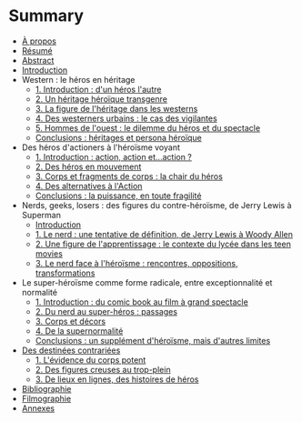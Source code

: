 # Summary

* [À propos](a_propos.md)
* [Résumé](README.md)
* [Abstract](abstract.md)
* [Introduction](introduction.md)
* Western : le héros en héritage
   * [1. Introduction : d'un héros l'autre](chapter1/1-introduction-heros-heritage.md)
   * [2. Un héritage héroïque transgenre](chapter1/2-heritage-heroique-transgenre.md)
   * [3. La figure de l'héritage dans les westerns](chapter1/3-figure-heritage-western.md)
   * [4. Des westerners urbains : le cas des vigilantes](chapter1/4-westerners-urbains-vigilantes.md)
   * [5. Hommes de l'ouest : le dilemme du héros et du spectacle](chapter1/5-hommes-de-l-ouest-dilemme-heros-spectacle.md)
   * [Conclusions : héritages et persona héroïque](chapter1/6-conclusions-heritages-et-persona-heroique.md)
* Des héros d'actioners à l'héroïsme voyant
   * [1. Introduction : action, action et...action ?](chapter2/1-introduction-action-action-et-action.md)
   * [2. Des héros en mouvement](chapter2/2-des-heros-en-mouvement.md)
   * [3. Corps et fragments de corps : la chair du héros](chapter2/3-corps-et-fragments-de-corps-la-chair-du-heros.md)
   * [4. Des alternatives à l'Action](chapter2/4-des-alternatives-a-l-action.md)
   * [Conclusions : la puissance, en toute fragilité](chapter2/5-conclusion-puissance-en-toute-fragilite.md)
* Nerds, geeks, losers : des figures du contre-héroïsme, de Jerry Lewis à Superman
   * [Introduction](chapter3/introduction-nerds.md)
   * [1. Le nerd : une tentative de définition, de Jerry Lewis à Woody Allen](chapter3/1-le-nerd-une-tentative-de-définition.md)
   * [2. Une figure de l'apprentissage : le contexte du lycée dans les teen movies](chapter3/2-une-figure-de-l-apprentissage-contexte-lycée.md)
   * [3. Le nerd face à l'héroïsme : rencontres, oppositions, transformations](chapter3/3-le-nerd-face-a-l-heroisme.md)
* Le super-héroïsme comme forme radicale, entre exceptionnalité et normalité
   * [1. Introduction : du comic book au film à grand spectacle](chapter4/1-le_super-heroisme_comme_forme_radicale_entre_exce.md)
   * [2. Du nerd au super-héros : passages](chapter4/2_du-nerd-au-superheros-passages.md)
   * [3. Corps et décors](chapter4/3-corps-et-decors.md)
   * [4. De la supernormalité](chapter4/4-de-la-supernormalite.md)
   * [Conclusions : un supplément d'héroïsme, mais d'autres limites](chapter4/conclusions-un-supplement-d-heroisme-mais-d-autres-limites.md)
* [Des destinées contrariées](conclusion/conclusion.md)
   * [1. L'évidence du corps potent](conclusion/1-evidence-corps-potent.md)
   * [2. Des figures creuses au trop-plein](conclusion/2-figures-creuses-trop-plein.md)
   * [3. De lieux en lignes, des histoires de héros](conclusion/3-lieux-en-lignes-histoires-de-heros.md)
* [Bibliographie](bibliographie.md)
* [Filmographie](filmographie.md)
* [Annexes](annexes.md)

